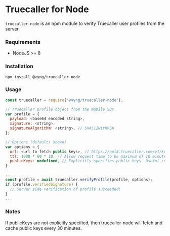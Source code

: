 # Truecaller for Node
`truecaller-node` is an npm module to verify Truecaller user profiles from the server.

### Requirements
* NodeJS >= 8

### Installation
`npm install @vyng/truecaller-node`

### Usage
```javascript
const truecaller = require('@vyng/truecaller-node');

// Truecaller profile object from the mobile SDK
var profile = {
  payload: <base64 encoded string>,
  signature: <string>,
  signatureAlgorithm: <string>, // SHA512withRSA
};

// Options (defaults shown)
var options = {
  url: <url to fetch public keys>, // https://api4.truecaller.com/v1/key
  ttl: 1000 * 60 * 10, // Allow request time to be maximum of 10 minutes in the past. If ttl is 0, no check is done.
  publicKeys: undefined, // Explicitly specifies public keys. Useful in case truecaller changes their fetch.
}

...
const profile = await truecaller.verifyProfile(profile, options);
if (profile.verifiedSignature) {
  // Server side verification of profile succeeded!
}
...
```

### Notes
If publicKeys are not explicitly specified, then truecaller-node will fetch and cache public keys every 30 minutes.
